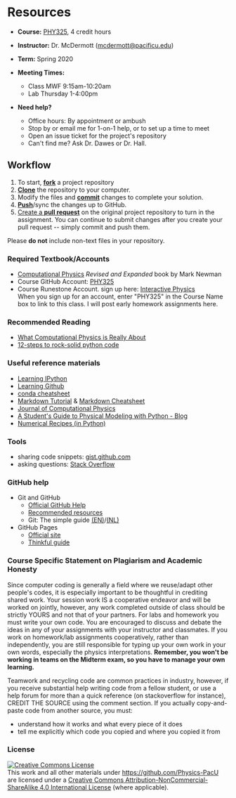 # Resources

* **Course:** [PHY325](https://github.com/Physics-PacU), 4 credit hours
* **Instructor:** Dr. McDermott ([mcdermott@pacificu.edu](mailto:mcdermott@pacificu.edu))
* **Term:** Spring 2020
* __Meeting Times:__  
    * Class MWF 9:15am-10:20am
    * Lab Thursday 1-4:00pm

* **Need help?**
  * Office hours: By appointment or ambush
  * Stop by or email me for 1-on-1 help, or to set up a time to meet
  * Open an issue ticket for the project's repository
  * Can't find me?  Ask Dr. Dawes or Dr. Hall.

## Workflow

1. To start, [**fork**](https://guides.github.com/activities/forking/) a project repository
2. [**Clone**](http://gitref.org/creating/#clone) the repository to your computer.
3. Modify the files and [**commit**](http://gitref.org/basic/#commit) changes to complete your solution.
4. [**Push**](http://gitref.org/remotes/#push)/sync the changes up to GitHub.
5. [Create a **pull request**](https://help.github.com/articles/creating-a-pull-request) on the original project repository to turn in the assignment. You can continue to submit changes after you create your pull request -- simply commit and push them.

Please **do not** include non-text files in your repository.

### Required Textbook/Accounts
* [Computational Physics](http://www-personal.umich.edu/~mejn/computational-physics/) _Revised and Expanded_ book by Mark Newman
* Course GitHub Account: [PHY325](https://github.com/Physics-PacU)
* Course Runestone Account.  sign up here:
[Interactive Physics](https://runestone.academy/runestone/default/user/login)  
When you sign up for an account, enter "PHY325" in the Course Name box to link to this class.  I will post early homework assignments here.

### Recommended Reading
* [What Computational Physics is Really About](http://www.wired.com/2015/11/what-computational-physics-is-really-about/)
* [12-steps to rock-solid python code](http://www.davidketcheson.info/2015/05/10/rock_solid_code.html)

### Useful reference materials
* [Learning IPython](http://site.ebrary.com.proxy.lib.pacificu.edu:2048/lib/pacificulib/detail.action?docID=10695775)
* [Learning Github](https://help.github.com/articles/good-resources-for-learning-git-and-github/)
* [conda cheatsheet](http://conda.pydata.org/docs/_downloads/conda-cheatsheet.pdf)
* [Markdown Tutorial](https://www.markdowntutorial.com) & [Markdown Cheatsheet](https://medium.com/ibm-data-science-experience/markdown-for-jupyter-notebooks-cheatsheet-386c05aeebed)
* [Journal of Computational Physics](http://www.sciencedirect.com/science/journal/00219991)
* [A Student's Guide to Physical Modeling with Python - Blog](http://physicalmodelingwithpython.blogspot.com)
* [Numerical Recipes (in Python)](http://numerical.recipes/nr3\_python\_tutorial.html)

### Tools

* sharing code snippets: [gist.github.com](https://gist.github.com/)
* asking questions: [Stack Overflow](http://stackoverflow.com/)

### GitHub help

* Git and GitHub
    * [Official GitHub Help](https://help.github.com/)
    * [Recommended resources](https://help.github.com/articles/what-**are**-other-good-resources-for-learning-git-and-github)
    * Git: The simple guide [(EN)](http://rogerdudler.github.io/git-guide/)/[(NL)](http://rogerdudler.github.io/git-guide/index.nl.html)
* GitHub Pages
    * [Official site](http://pages.github.com/)
    * [Thinkful guide](http://www.thinkful.com/learn/a-guide-to-using-github-pages/)


### Course Specific Statement on Plagiarism and Academic Honesty

Since computer coding is generally a field where we reuse/adapt other people's codes, it is especially important to be thoughtful in crediting shared work.  Your session work IS a cooperative endeavor and will be worked on jointly, however, any work completed outside of class should be strictly YOURS and not that of your partners.  For labs and homework you must write your own code.  You are encouraged to discuss and debate the ideas in any of your assignments with your instructor and classmates.  If you work on homework/lab assignments cooperatively, rather than independently, you are still responsible for typing up your own work in your own words, especially the physics interpretations.  __Remember, you won't be working in teams on the Midterm exam, so you have to manage your own learning.__

Teamwork and recycling code are common practices in industry, however, if you receive substantial help writing code from a fellow student, or use a help forum for more than a quick reference (on stackoverflow for instance), CREDIT THE SOURCE using the comment section.  If you actually copy-and-paste code from another source, you must:
* understand how it works and what every piece of it does
* tell me explicitly which code you copied and where you copied it from

### License

<a rel="license" href="http://creativecommons.org/licenses/by-nc-sa/4.0/"><img alt="Creative Commons License" style="border-width:0" src="https://i.creativecommons.org/l/by-nc-sa/4.0/88x31.png" /></a><br />This work and all other materials under https://github.com/Physics-PacU are licensed under a <a rel="license" href="http://creativecommons.org/licenses/by-nc-sa/4.0/">Creative Commons Attribution-NonCommercial-ShareAlike 4.0 International License</a> (where applicable).
